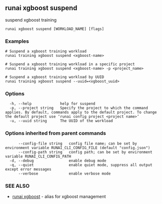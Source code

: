 ## runai xgboost suspend

suspend xgboost training

```
runai xgboost suspend [WORKLOAD_NAME] [flags]
```

### Examples

```
# Suspend a xgboost training workload
runai training xgboost suspend <xgboost-name>

# Suspend a xgboost training workload in a specific project
runai training xgboost suspend <xgboost-name> -p <project_name>

# Suspend a xgboost training workload by UUID
runai training xgboost suspend --uuid=<xgboost_uuid>
```

### Options

```
  -h, --help             help for suspend
  -p, --project string   Specify the project to which the command applies. By default, commands apply to the default project. To change the default project use ‘runai config project <project name>’
  -u, --uuid string      The UUID of the workload
```

### Options inherited from parent commands

```
      --config-file string   config file name; can be set by environment variable RUNAI_CLI_CONFIG_FILE (default "config.json")
      --config-path string   config path; can be set by environment variable RUNAI_CLI_CONFIG_PATH
  -d, --debug                enable debug mode
  -q, --quiet                enable quiet mode, suppress all output except error messages
      --verbose              enable verbose mode
```

### SEE ALSO

* [runai xgboost](runai_xgboost.md)	 - alias for xgboost management

